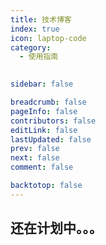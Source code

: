 ```yaml
---
title: 技术博客
index: true
icon: laptop-code
category:
  - 使用指南
  

sidebar: false

breadcrumb: false
pageInfo: false
contributors: false
editLink: false
lastUpdated: false
prev: false
next: false
comment: false

backtotop: false
---
```


<!-- more -->


## 还在计划中。。。


